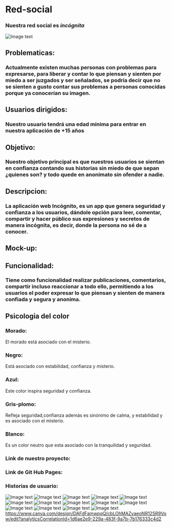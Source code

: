 # Red-social
### Nuestra red social  es *incógnita*
![Image text](https://github.com/joskim28/Red-social-unidad-4/blob/main/assets/img/Canva-general%20(1).png)
## Problematicas: 
### Actualmente existen muchas personas con problemas para expresarse, para liberar y contar lo que piensan y sienten por miedo a ser juzgados y ser señalados, se podría decir que no se sienten a gusto contar sus problemas a personas conocidas porque ya conocerían su imagen.
## Usuarios dirigidos:
### Nuestro usuario tendrá una edad mínima para entrar en nuestra aplicación de +15 años
## Objetivo:
### Nuestro objetivo principal es que nuestros usuarios se sientan en confianza contando sus historias sin miedo de que sepan ¿quienes son? y todo quede en anonimato sin ofender a nadie.
## Descripcion:
### La aplicación web Incógnito, es un app que genera seguridad y confianza a los usuarios, dándole opción para leer, comentar, compartir y hacer público sus expresiones y secretos de manera incógnita, es decir, donde la persona no sé de a conocer.
## Mock-up:
## Funcionalidad:
### Tiene como funcionalidad realizar publicaciones, comentarios, compartir incluso reaccionar a todo ello, permitiendo a los usuarios el poder expresar lo que piensan y sienten de manera confiada y segura y anonima.
## Psicologia del color 

### Morado: 
El morado está asociado con  el misterio.
### Negro: 
Está asociado con estabilidad, confianza y misterio.
### Azul:
Este color inspira seguridad y confianza.
### Gris-plomo: 
Refleja seguridad,confianza además es sinónimo de calma,  y estabilidad y es asociado con el misterio.
### Blanco: 
Es un color neutro que esta asociado con la tranquilidad y seguridad.

### Link de nuestro proyecto:



### Link de Git Hub Pages: 


###  Historias de usuario:
![Image text](https://github.com/joskim28/Red-social-unidad-4/blob/main/Historias-de-usuario/1.jpg)
![Image text](https://github.com/joskim28/Red-social-unidad-4/blob/main/Historias-de-usuario/2.jpg)
![Image text](https://github.com/joskim28/Red-social-unidad-4/blob/main/Historias-de-usuario/3.jpg)
![Image text](https://github.com/joskim28/Red-social-unidad-4/blob/main/Historias-de-usuario/4.jpg)
![Image text](https://github.com/joskim28/Red-social-unidad-4/blob/main/Historias-de-usuario/5.jpg)
![Image text](https://github.com/joskim28/Red-social-unidad-4/blob/main/Historias-de-usuario/6.jpg)
![Image text](https://github.com/joskim28/Red-social-unidad-4/blob/main/Historias-de-usuario/7.jpg)
![Image text](https://github.com/joskim28/Red-social-unidad-4/blob/main/Historias-de-usuario/8.jpg)
![Image text](https://github.com/joskim28/Red-social-unidad-4/blob/main/Historias-de-usuario/9.jpg)
![Image text](https://github.com/joskim28/Red-social-unidad-4/blob/main/Historias-de-usuario/10.jpg)
![Image text](https://github.com/joskim28/Red-social-unidad-4/blob/main/Historias-de-usuario/11.jpg)
![Image text](https://github.com/joskim28/Red-social-unidad-4/blob/main/Historias-de-usuario/12.jpg)
![Image text](https://github.com/joskim28/Red-social-unidad-4/blob/main/Historias-de-usuario/13.jpg)
![Image text](https://github.com/joskim28/Red-social-unidad-4/blob/main/Historias-de-usuario/14.jpg)
https://www.canva.com/design/DAFdFamwpqQ/cbLOhMAZvaeoNR12SR9Vow/edit?analyticsCorrelationId=1d6ae2e9-229a-483f-9a7b-7b176333c4d2
